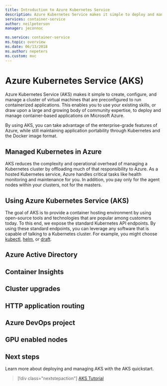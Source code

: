 ```yaml
---
title: Introduction to Azure Kubernetes Service
description: Azure Kubernetes Service makes it simple to deploy and manage container-based applications on Azure.
services: container-service
author: neilpeterson
manager: jeconnoc

ms.service: container-service
ms.topic: overview
ms.date: 06/13/2018
ms.author: nepeters
ms.custom: mvc
---
```


# Azure Kubernetes Service (AKS)

Azure Kubernetes Service (AKS) makes it simple to create, configure, and manage a cluster of virtual machines that are preconfigured to run containerized applications. This enables you to use your existing skills, or draw upon a large and growing body of community expertise, to deploy and manage container-based applications on Microsoft Azure.

By using AKS, you can take advantage of the enterprise-grade features of Azure, while still maintaining application portability through Kubernetes and the Docker image format.

## Managed Kubernetes in Azure

AKS reduces the complexity and operational overhead of managing a Kubernetes cluster by offloading much of that responsibility to Azure. As a hosted Kubernetes service, Azure handles critical tasks like health monitoring and maintenance for you. In addition, you pay only for the agent nodes within your clusters, not for the masters.

## Using Azure Kubernetes Service (AKS)

The goal of AKS is to provide a container hosting environment by using open-source tools and technologies that are popular among customers today. To this end, we expose the standard Kubernetes API endpoints. By using these standard endpoints, you can leverage any software that is capable of talking to a Kubernetes cluster. For example, you might choose [kubectl][kubectl-overview], [helm][helm], or [draft][draft].

## Azure Active Directory

## Container Insights

## Cluster upgrades

## HTTP application routing

## Azure DevOps project

## GPU enabled nodes

## Next steps

Learn more about deploying and managing AKS with the AKS quickstart.

> [!div class="nextstepaction"]
> [AKS Tutorial][aks-quickstart]

<!-- LINKS - external -->
[acs-engine]: https://github.com/Azure/acs-engine
[draft]: https://github.com/Azure/draft
[helm]: https://helm.sh/
[kubectl-overview]: https://kubernetes.io/docs/user-guide/kubectl-overview/

<!-- LINKS - internal -->
[aks-quickstart]: ./kubernetes-walkthrough.md

